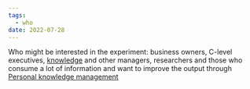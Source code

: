 ```yaml
---
tags:
  - who
date: 2022-07-28
---
```


Who might be interested in the experiment: business owners, C-level executives, [knowledge](..\in_progress\Raw\Role.%20Knowledge%20manager.md) and other managers, researchers and those who consume a lot of information and want to improve the output through [Personal knowledge management](https://en.wikipedia.org/wiki/Personal_knowledge_management)
